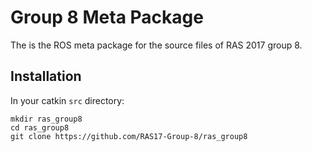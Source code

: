 # Group 8 Meta Package

The is the ROS meta package for the source files of RAS 2017 group 8.

## Installation

In your catkin `src` directory:

```
mkdir ras_group8
cd ras_group8
git clone https://github.com/RAS17-Group-8/ras_group8
```
